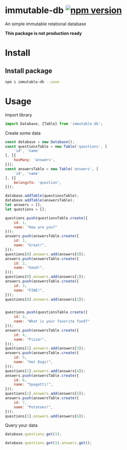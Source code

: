 # immutable-db [![npm version](https://badge.fury.io/js/immutable-db.svg)](https://badge.fury.io/js/immutable-db)
An simple immutable relational database

**This package is not production ready**

# Install

## Install package

```bash
npm i immutable-db --save
```

# Usage

Import library

```javascript
import Database, {Table} from 'immutable-db';
```

Create some data

```javascript
const database = new Database();
const questionsTable = new Table('questions', [
	'id', 'name'
], [{
	hasMany: 'answers',
}]);
const answersTable = new Table('answers', [
	'id', 'name'
], [{
	belongsTo: 'question',
}]);

database.addTable(questionsTable);
database.addTable(answersTable);
let answers = [];
let questions = [];

questions.push(questionsTable.create({
	id: 1,
	name: "How are you?"
}));
answers.push(answersTable.create({
	id: 1,
	name: "Great!",
}));
questions[0].answers.add(answers[0]);
answers.push(answersTable.create({
	id: 2,
	name: "Good!",
}));
questions[0].answers.add(answers[1]);
answers.push(answersTable.create({
	id: 3,
	name: "FINE!",
}));
questions[0].answers.add(answers[2]);


questions.push(questionsTable.create({
	id: 2,
	name: "What is your favorite food?"
}));
answers.push(answersTable.create({
	id: 4,
	name: "Pizza!",
}));
questions[1].answers.add(answers[3]);
answers.push(answersTable.create({
	id: 5,
	name: "Hot Dogs!",
}));
questions[1].answers.add(answers[4]);
answers.push(answersTable.create({
	id: 6,
	name: "Spagetti!",
}));
questions[1].answers.add(answers[5]);
answers.push(answersTable.create({
	id: 7,
	name: "Potatoes!",
}));
questions[1].answers.add(answers[6]);
```

Query your data

```javascript
database.questions.get(1);

database.questions.get(1).answers.get();
```